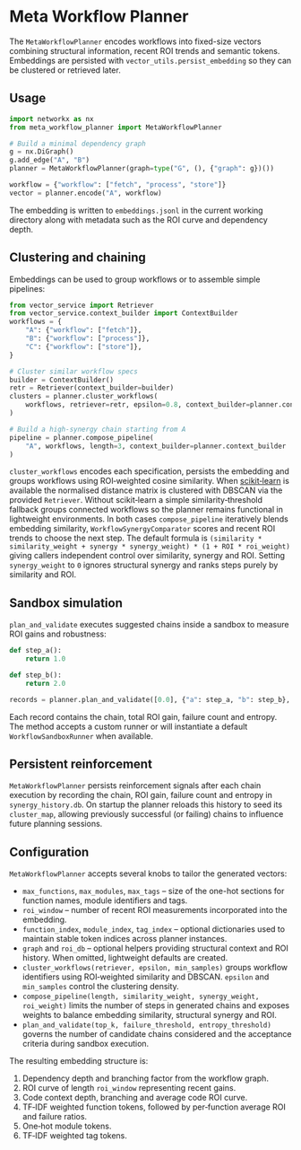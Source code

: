 # Meta Workflow Planner

The `MetaWorkflowPlanner` encodes workflows into fixed-size vectors combining
structural information, recent ROI trends and semantic tokens. Embeddings are
persisted with `vector_utils.persist_embedding` so they can be clustered or
retrieved later.

## Usage

```python
import networkx as nx
from meta_workflow_planner import MetaWorkflowPlanner

# Build a minimal dependency graph
g = nx.DiGraph()
g.add_edge("A", "B")
planner = MetaWorkflowPlanner(graph=type("G", (), {"graph": g})())

workflow = {"workflow": ["fetch", "process", "store"]}
vector = planner.encode("A", workflow)
```

The embedding is written to `embeddings.jsonl` in the current working directory
along with metadata such as the ROI curve and dependency depth.

## Clustering and chaining

Embeddings can be used to group workflows or to assemble simple pipelines:

```python
from vector_service import Retriever
from vector_service.context_builder import ContextBuilder
workflows = {
    "A": {"workflow": ["fetch"]},
    "B": {"workflow": ["process"]},
    "C": {"workflow": ["store"]},
}

# Cluster similar workflow specs
builder = ContextBuilder()
retr = Retriever(context_builder=builder)
clusters = planner.cluster_workflows(
    workflows, retriever=retr, epsilon=0.8, context_builder=planner.context_builder
)

# Build a high‑synergy chain starting from A
pipeline = planner.compose_pipeline(
    "A", workflows, length=3, context_builder=planner.context_builder
)
```

`cluster_workflows` encodes each specification, persists the embedding and
groups workflows using ROI‑weighted cosine similarity.  When
[scikit‑learn](https://scikit-learn.org) is available the normalised distance
matrix is clustered with DBSCAN via the provided `Retriever`.  Without
scikit‑learn a simple similarity‑threshold fallback groups connected workflows
so the planner remains functional in lightweight environments.  In both cases
`compose_pipeline` iteratively blends embedding similarity,
`WorkflowSynergyComparator` scores and recent ROI trends to choose the next
step.  The default formula is
``(similarity * similarity_weight + synergy * synergy_weight) * (1 + ROI * roi_weight)``
giving callers independent control over similarity, synergy and ROI.  Setting
`synergy_weight` to `0` ignores structural synergy and ranks steps purely by
similarity and ROI.

## Sandbox simulation

`plan_and_validate` executes suggested chains inside a sandbox to measure ROI
gains and robustness:

```python
def step_a():
    return 1.0

def step_b():
    return 2.0

records = planner.plan_and_validate([0.0], {"a": step_a, "b": step_b}, top_k=1)
```

Each record contains the chain, total ROI gain, failure count and entropy. The
method accepts a custom runner or will instantiate a default
`WorkflowSandboxRunner` when available.

## Persistent reinforcement

`MetaWorkflowPlanner` persists reinforcement signals after each chain execution
by recording the chain, ROI gain, failure count and entropy in
`synergy_history.db`.  On startup the planner reloads this history to seed its
`cluster_map`, allowing previously successful (or failing) chains to influence
future planning sessions.

## Configuration

`MetaWorkflowPlanner` accepts several knobs to tailor the generated vectors:

- `max_functions`, `max_modules`, `max_tags` – size of the one-hot sections for
  function names, module identifiers and tags.
- `roi_window` – number of recent ROI measurements incorporated into the
  embedding.
- `function_index`, `module_index`, `tag_index` – optional dictionaries used to
  maintain stable token indices across planner instances.
- `graph` and `roi_db` – optional helpers providing structural context and ROI
  history. When omitted, lightweight defaults are created.
- `cluster_workflows(retriever, epsilon, min_samples)` groups workflow
  identifiers using ROI‑weighted similarity and DBSCAN. ``epsilon`` and
  ``min_samples`` control the clustering density.
- `compose_pipeline(length, similarity_weight, synergy_weight, roi_weight)` limits
  the number of steps in generated chains and exposes weights to balance
  embedding similarity, structural synergy and ROI.
- `plan_and_validate(top_k, failure_threshold, entropy_threshold)` governs the
  number of candidate chains considered and the acceptance criteria during
  sandbox execution.

The resulting embedding structure is:

1. Dependency depth and branching factor from the workflow graph.
2. ROI curve of length `roi_window` representing recent gains.
3. Code context depth, branching and average code ROI curve.
4. TF‑IDF weighted function tokens, followed by per‑function average ROI and
   failure ratios.
5. One‑hot module tokens.
6. TF‑IDF weighted tag tokens.
